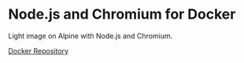 # Node.js and Chromium for Docker

Light image on Alpine with Node.js and Chromium.

[Docker Repository](https://cloud.docker.com/repository/docker/manuelbergeron/node-chrome)

